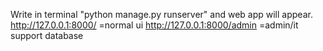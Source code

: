 Write in terminal "python manage.py runserver" and web app will appear.
http://127.0.0.1:8000/ =normal ui
http://127.0.0.1:8000/admin =admin/it support database
